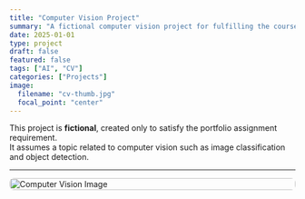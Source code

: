```yaml
---
title: "Computer Vision Project"
summary: "A fictional computer vision project for fulfilling the course requirement (showing 9 cards with at least 3 Unsplash images)."
date: 2025-01-01
type: project
draft: false
featured: false
tags: ["AI", "CV"]
categories: ["Projects"]
image:
  filename: "cv-thumb.jpg"
  focal_point: "center"
---
```


This project is **fictional**, created only to satisfy the portfolio assignment requirement.  
It assumes a topic related to computer vision such as image classification and object detection.

---


<div style="display: flex; flex-direction: column; gap: 1rem;">

<img src="https://images.unsplash.com/photo-1581091012184-7af80e69a0a8?auto=format&fit=crop&w=1200&q=60" alt="Computer Vision Image" style="width:100%; border-radius: 8px;">

</div>
